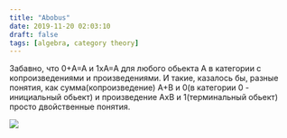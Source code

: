 ```yaml
---
title: "Abobus"
date: 2019-11-20 02:03:10
draft: false
tags: [algebra, category theory]
---
```


Забавно, что 0+A=A и 1xA=A для любого обьекта A в категории с копроизведениями и произведениями. И такие, казалось бы, разные понятия, как сумма(копроизведение) A+B и 0(в категории 0 - инициальный обьект) и произведение AxB и 1(терминальный обьект) просто двойственные понятия.

![](https://sun9-29.userapi.com/impf/c858416/v858416887/ec6de/U01dFMN8Oyw.jpg?size=685x1080&quality=96&sign=f347e89140870c9851bfd6ea5f94c50f&c_uniq_tag=6dEyBE03pI3lLH4bpvVu-s2lZohFkFnzcSXD_EaEuk8&type=album)
